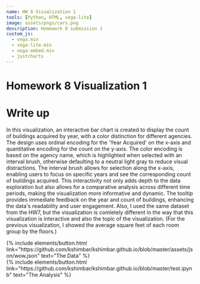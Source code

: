 ```yaml
---
name: HW 8 Visualization 1
tools: [Python, HTML, vega-lite]
image: assets/pngs/cars.png
description: Homework 8 submission 1
custom_js:
  - vega.min
  - vega-lite.min
  - vega-embed.min
  - justcharts
---
```

# Homework 8 Visualization 1


<vegachart schema-url="{{ site.baseurl }}/assets/json/wow.json" style="width: 100%"></vegachart>


# Write up
In this visualization, an interactive bar chart is created to display the count of buildings acquired by year, with a color distinction for different agencies. The design uses ordinal encoding for the 'Year Acquired' on the x-axis and quantitative encoding for the count on the y-axis. The color encoding is based on the agency name, which is highlighted when selected with an interval brush, otherwise defaulting to a neutral light gray to reduce visual distractions. The interval brush allows for selection along the x-axis, enabling users to focus on specific years and see the corresponding count of buildings acquired. This interactivity not only adds depth to the data exploration but also allows for a comparative analysis across different time periods, making the visualization more informative and dynamic. The tooltip provides immediate feedback on the year and count of buildings, enhancing the data's readability and user engagement. Also, I used the same dataset from the HW7, but the visualization is comletely different in the way that this visualization is interactive and also the topic of the visualization. (For the previous visualization, I showed the average square feet of each room group by the floors.)

<div class="left">
{% include elements/button.html link="https://github.com/kshimbar/kshimbar.github.io/blob/master/assets/json/wow.json" text="The Data" %}
</div>

<div class="right">
{% include elements/button.html link="https://github.com/kshimbar/kshimbar.github.io/blob/master/test.ipynb" text="The Analysis" %}
</div>

